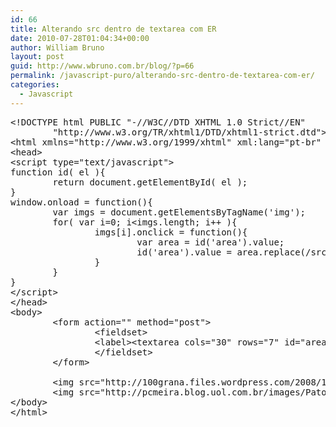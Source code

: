 ```yaml
---
id: 66
title: Alterando src dentro de textarea com ER
date: 2010-07-28T01:04:34+00:00
author: William Bruno
layout: post
guid: http://www.wbruno.com.br/blog/?p=66
permalink: /javascript-puro/alterando-src-dentro-de-textarea-com-er/
categories:
  - Javascript
---
```

<pre name="code" class="html">&lt;!DOCTYPE html PUBLIC "-//W3C//DTD XHTML 1.0 Strict//EN"
        "http://www.w3.org/TR/xhtml1/DTD/xhtml1-strict.dtd"&gt;
&lt;html xmlns="http://www.w3.org/1999/xhtml" xml:lang="pt-br" lang="pt-br"&gt;
&lt;head&gt;
&lt;script type="text/javascript"&gt;
function id( el ){
        return document.getElementById( el );
}
window.onload = function(){
        var imgs = document.getElementsByTagName('img');
        for( var i=0; i&lt;imgs.length; i++ ){
                imgs[i].onclick = function(){
                        var area = id('area').value;                    
                        id('area').value = area.replace(/src="[-a-zA-Z0-9:_\/.]+"/, 'src="'+this.src+'"' );
                }
        }
}
&lt;/script&gt;
&lt;/head&gt;
&lt;body&gt;
        &lt;form action="" method="post"&gt;
                &lt;fieldset&gt;
                &lt;label&gt;&lt;textarea cols="30" rows="7" id="area"&gt;&lt;a href="http://www.site.com.br/index.php?user=2"&gt;&lt;img src="../imagens/imagem.png" alt="" /&gt;&lt;/a&gt;&lt;/textarea&gt;&lt;/label&gt;
                &lt;/fieldset&gt;
        &lt;/form&gt;
       
        &lt;img src="http://100grana.files.wordpress.com/2008/11/mickey-mouse-c.jpg" alt="" /&gt;
        &lt;img src="http://pcmeira.blog.uol.com.br/images/PatoDonald_pcmeira.jpg" alt="" /&gt;
&lt;/body&gt;
&lt;/html&gt;</pre>